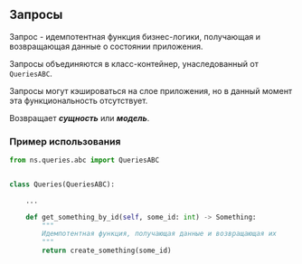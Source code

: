## Запросы

Запрос - идемпотентная функция бизнес-логики, получающая и возвращающая данные о состоянии приложения.

Запросы объединяются в класс-контейнер, унаследованный от `QueriesABC`.

Запросы могут кэшироваться на слое приложения, но в данный момент эта функциональность отсутствует.

Возвращает ***сущность*** или ***модель***.

### Пример использования

```python
from ns.queries.abc import QueriesABC


class Queries(QueriesABC):

    ...

    def get_something_by_id(self, some_id: int) -> Something:
        """
        Идемпотентная функция, получающая данные и возвращающая их
        """
        return create_something(some_id)
```

